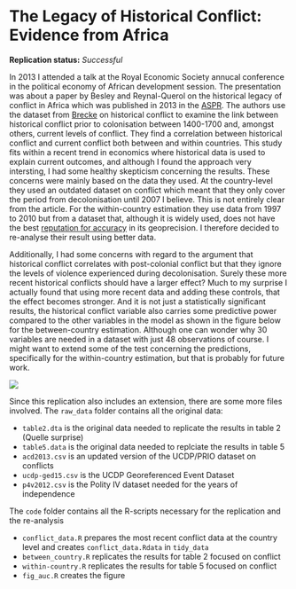 The Legacy of Historical Conflict: Evidence from Africa
==============

**Replication status:** *Successful*

In 2013 I attended a talk at the Royal Economic Society annucal conference in the political economy of African development session.
The presentation was about a paper by Besley and Reynal-Querol on the historical legacy of conflict in Africa which was published in 2013 in the [ASPR](http://dx.doi.org/10.1017/S0003055414000161). 
The authors use the dataset from [Brecke](http://www.cgeh.nl/data) on historical conflict to examine the link between 
historical conflict prior to colonisation between 1400-1700 and, amongst others, current levels of conflict. 
They find a correlation between historical conflict and current conflict both between and within countries. 
This study fits within a recent trend in economics where historical data is used to explain current outcomes, and although I found the approach very intersting, I had some healthy skepticism concerning the results. 
These concerns were mainly based on the data they used. 
At the country-level they used an outdated dataset on conflict which meant that they only cover the period from decolonisation until 2007 I believe.
This is not entirely clear from the article. 
For the within-country estimation they use data from 1997 to 2010 but from a dataset that, although it is widely used, does not have the best [reputation for accuracy](http://cac.sagepub.com/content/47/1/124.abstract) in its geoprecision.
I therefore decided to re-analyse their result using better data. 

Additionally, I had some concerns with regard to the argument that historical conflict correlates with post-colonial conflict but that they ignore the levels of violence experienced during decolonisation. 
Surely these more recent historical conflicts should have a larger effect?
Much to my surprise I actually found that using more recent data and adding these controls, that the effect becomes stronger. 
And it is not just a statistically significant results, the historical conflict variable also carries some predictive power compared to the other variables in the model as shown in the figure below for the between-country estimation.
Although one can wonder why 30 variables are needed in a dataset with just 48 observations of course. 
I might want to extend some of the test concerning the predictions, specifically for the within-country estimation, but that is probably for future work. 

![](http://i.imgur.com/Vpy7eKk.png)

Since this replication also includes an extension, there are some more files involved.
The `raw_data` folder contains all the original data:

* `table2.dta` is the original data needed to replicate the results in table 2 (Quelle surprise)
* `table5.data` is the original data needed to replciate the results in table 5
* `acd2013.csv` is an updated version of the UCDP/PRIO dataset on conflicts
* `ucdp-ged15.csv` is the UCDP Georeferenced Event Dataset
* `p4v2012.csv` is the Polity IV dataset needed for the years of independence

The `code` folder contains all the R-scripts necessary for the replication and the re-analysis

* `conflict_data.R` prepares the most recent conflict data at the country level and creates `conflict_data.Rdata` in `tidy_data`
* `between_country.R` replicates the results for table 2 focused on conflict
* `within-country.R` replicates the results for table 5 focused on conflict
* `fig_auc.R` creates the figure








